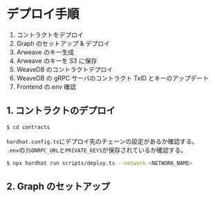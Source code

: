 # デプロイ手順

1. コントラクトをデプロイ
2. Graph のセットアップ & デプロイ
3. Arweave のキー生成
4. Arweave のキーを S3 に保存
5. WeaveDB のコントラクトデプロイ
6. WeaveDB の gRPC サーバのコントラクト TxID とキーのアップデート
7. Frontend の.env 確認

## 1. コントラクトのデプロイ

```bash
$ cd contracts
```

`hardhat.config.ts`にデプロイ先のチェーンの設定があるか確認する。  
`.env`の`JSONRPC_URL`と`PRIVATE_KEYS`が保存されているか確認する。

```bash
$ npx hardhat run scripts/deploy.ts --network <NETWORK_NAME>
```

## 2. Graph のセットアップ
